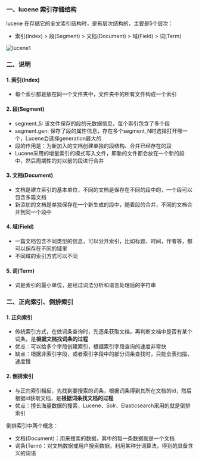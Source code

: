 ###  一、lucene 索引存储结构
lucene 在存储它的全文索引结构时，是有层次结构的，主要是5个层次：
* 索引(Index) > 段(Segment) > 文档(Document) > 域(Field) > 词(Term)

![lucene1](https://fgq233.github.io/imgs/other/lucene1.png)



###  二、说明
#### 1. 索引(Index)
* 每个索引都是放在同一个文件夹中，文件夹中的所有文件构成一个索引

#### 2. 段(Segment)
* segment_5: 该文件保存的段的元数据信息，每个索引包含了多个段
* segment.gen: 保存了段的属性信息，存在多个segment_N时选择打开哪一个，Lucene会选择generation最大的
* 段的作用是：为新加入的文档创建单独的段结构、合并已经存在的段
* Lucene采用的增量索引的模式写入文件，即新的文件都会放在一个新的段中，然后周期性的对以前的段进行合并


#### 3. 文档(Document)
* 文档是建立索引的基本单位，不同的文档是保存在不同的段中的，一个段可以包含多篇文档
* 新添加的文档是单独保存在一个新生成的段中，随着段的合并，不同的文档合并到同一个段中

#### 4. 域(Field)
* 一篇文档包含不同类型的信息，可以分开索引，比如标题，时间，作者等，都可以保存在不同的域里
* 不同域的索引方式可以不同

#### 5. 词(Term)
* 词是索引的最小单位，是经过词法分析和语言处理后的字符串


###  二、正向索引、倒排索引
#### 1. 正向索引
* 传统索引方式，在做词条查询时，先逐条获取文档，再判断文档中是否有某个词条，是**根据文档找词条的过程**
* 优点：可以给多个字段创建索引，根据索引字段查询的速度非常快
* 缺点：根据非索引字段，或者索引字段中的部分词条查找时，只能全表扫描，速度慢


#### 2. 倒排索引
* 与正向索引相反，先找到要搜索的词条，根据词条得到其所在文档的id，然后根据id获取文档，是**根据词条找文档的过程**
* 优点：擅长海量数据的搜索，Lucene、Solr、Elasticsearch采用的就是倒排索引

倒排索引中两个概念：
* 文档(Document)：用来搜索的数据，其中的每一条数据就是一个文档
* 词条(Term)：对文档数据或用户搜索数据，利用某种分词算法，得到的具备含义的词语
